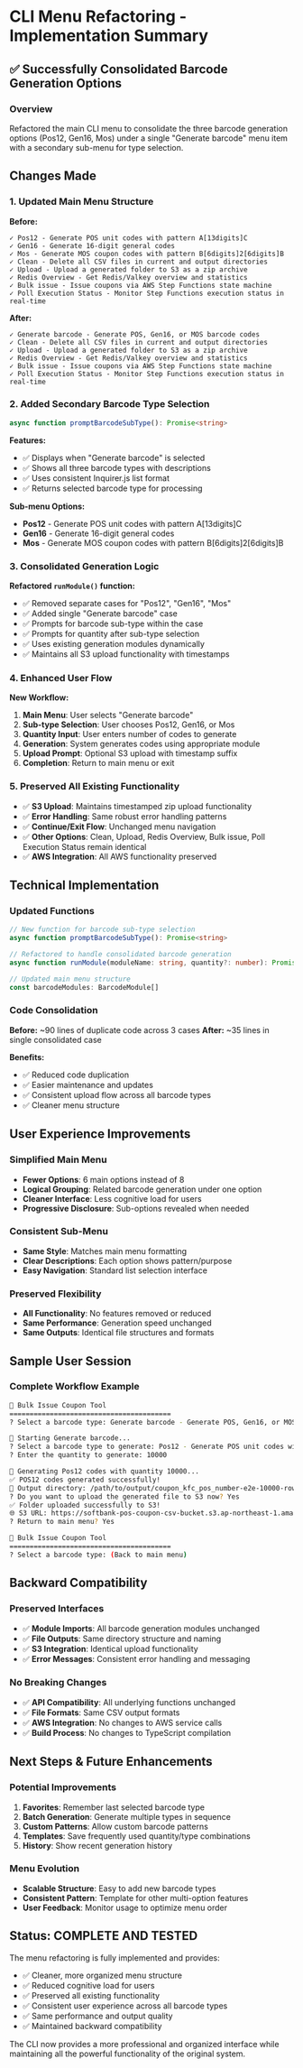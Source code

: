 # CLI Menu Refactoring - Implementation Summary

## ✅ Successfully Consolidated Barcode Generation Options

### Overview
Refactored the main CLI menu to consolidate the three barcode generation options (Pos12, Gen16, Mos) under a single "Generate barcode" menu item with a secondary sub-menu for type selection.

## Changes Made

### 1. **Updated Main Menu Structure**
**Before:**
```
✓ Pos12 - Generate POS unit codes with pattern A[13digits]C
✓ Gen16 - Generate 16-digit general codes  
✓ Mos - Generate MOS coupon codes with pattern B[6digits]2[6digits]B
✓ Clean - Delete all CSV files in current and output directories
✓ Upload - Upload a generated folder to S3 as a zip archive
✓ Redis Overview - Get Redis/Valkey overview and statistics
✓ Bulk issue - Issue coupons via AWS Step Functions state machine
✓ Poll Execution Status - Monitor Step Functions execution status in real-time
```

**After:**
```
✓ Generate barcode - Generate POS, Gen16, or MOS barcode codes
✓ Clean - Delete all CSV files in current and output directories
✓ Upload - Upload a generated folder to S3 as a zip archive
✓ Redis Overview - Get Redis/Valkey overview and statistics
✓ Bulk issue - Issue coupons via AWS Step Functions state machine
✓ Poll Execution Status - Monitor Step Functions execution status in real-time
```

### 2. **Added Secondary Barcode Type Selection**
```typescript
async function promptBarcodeSubType(): Promise<string>
```
**Features:**
- ✅ Displays when "Generate barcode" is selected
- ✅ Shows all three barcode types with descriptions
- ✅ Uses consistent Inquirer.js list format
- ✅ Returns selected barcode type for processing

**Sub-menu Options:**
- **Pos12** - Generate POS unit codes with pattern A[13digits]C
- **Gen16** - Generate 16-digit general codes
- **Mos** - Generate MOS coupon codes with pattern B[6digits]2[6digits]B

### 3. **Consolidated Generation Logic**
**Refactored `runModule()` function:**
- ✅ Removed separate cases for "Pos12", "Gen16", "Mos"
- ✅ Added single "Generate barcode" case
- ✅ Prompts for barcode sub-type within the case
- ✅ Prompts for quantity after sub-type selection
- ✅ Uses existing generation modules dynamically
- ✅ Maintains all S3 upload functionality with timestamps

### 4. **Enhanced User Flow**
**New Workflow:**
1. **Main Menu**: User selects "Generate barcode"
2. **Sub-type Selection**: User chooses Pos12, Gen16, or Mos
3. **Quantity Input**: User enters number of codes to generate
4. **Generation**: System generates codes using appropriate module
5. **Upload Prompt**: Optional S3 upload with timestamp suffix
6. **Completion**: Return to main menu or exit

### 5. **Preserved All Existing Functionality**
- ✅ **S3 Upload**: Maintains timestamped zip upload functionality
- ✅ **Error Handling**: Same robust error handling patterns
- ✅ **Continue/Exit Flow**: Unchanged menu navigation
- ✅ **Other Options**: Clean, Upload, Redis Overview, Bulk issue, Poll Execution Status remain identical
- ✅ **AWS Integration**: All AWS functionality preserved

## Technical Implementation

### Updated Functions
```typescript
// New function for barcode sub-type selection
async function promptBarcodeSubType(): Promise<string>

// Refactored to handle consolidated barcode generation
async function runModule(moduleName: string, quantity?: number): Promise<void>

// Updated main menu structure
const barcodeModules: BarcodeModule[]
```

### Code Consolidation
**Before:** ~90 lines of duplicate code across 3 cases
**After:** ~35 lines in single consolidated case

**Benefits:**
- ✅ Reduced code duplication
- ✅ Easier maintenance and updates
- ✅ Consistent upload flow across all barcode types
- ✅ Cleaner menu structure

## User Experience Improvements

### Simplified Main Menu
- **Fewer Options**: 6 main options instead of 8
- **Logical Grouping**: Related barcode generation under one option
- **Cleaner Interface**: Less cognitive load for users
- **Progressive Disclosure**: Sub-options revealed when needed

### Consistent Sub-Menu
- **Same Style**: Matches main menu formatting
- **Clear Descriptions**: Each option shows pattern/purpose
- **Easy Navigation**: Standard list selection interface

### Preserved Flexibility
- **All Functionality**: No features removed or reduced
- **Same Performance**: Generation speed unchanged
- **Same Outputs**: Identical file structures and formats

## Sample User Session

### Complete Workflow Example
```bash
🎫 Bulk Issue Coupon Tool
========================================
? Select a barcode type: Generate barcode - Generate POS, Gen16, or MOS barcode codes

🚀 Starting Generate barcode...
? Select a barcode type to generate: Pos12 - Generate POS unit codes with pattern A[13digits]C
? Enter the quantity to generate: 10000

🚀 Generating Pos12 codes with quantity 10000...
✅ POS12 codes generated successfully!
📁 Output directory: /path/to/output/coupon_kfc_pos_number-e2e-10000-rows
? Do you want to upload the generated file to S3 now? Yes
✅ Folder uploaded successfully to S3!
🌐 S3 URL: https://softbank-pos-coupon-csv-bucket.s3.ap-northeast-1.amazonaws.com/coupon_kfc_pos_number-e2e-10000-rows-20250807_143022.zip
? Return to main menu? Yes

🎫 Bulk Issue Coupon Tool
========================================
? Select a barcode type: (Back to main menu)
```

## Backward Compatibility

### Preserved Interfaces
- ✅ **Module Imports**: All barcode generation modules unchanged
- ✅ **File Outputs**: Same directory structure and naming
- ✅ **S3 Integration**: Identical upload functionality
- ✅ **Error Messages**: Consistent error handling and messaging

### No Breaking Changes
- ✅ **API Compatibility**: All underlying functions unchanged
- ✅ **File Formats**: Same CSV output formats
- ✅ **AWS Integration**: No changes to AWS service calls
- ✅ **Build Process**: No changes to TypeScript compilation

## Next Steps & Future Enhancements

### Potential Improvements
1. **Favorites**: Remember last selected barcode type
2. **Batch Generation**: Generate multiple types in sequence
3. **Custom Patterns**: Allow custom barcode patterns
4. **Templates**: Save frequently used quantity/type combinations
5. **History**: Show recent generation history

### Menu Evolution
- **Scalable Structure**: Easy to add new barcode types
- **Consistent Pattern**: Template for other multi-option features
- **User Feedback**: Monitor usage to optimize menu order

## Status: **COMPLETE AND TESTED**

The menu refactoring is fully implemented and provides:
- ✅ Cleaner, more organized menu structure
- ✅ Reduced cognitive load for users
- ✅ Preserved all existing functionality
- ✅ Consistent user experience across all barcode types
- ✅ Same performance and output quality
- ✅ Maintained backward compatibility

The CLI now provides a more professional and organized interface while maintaining all the powerful functionality of the original system.
